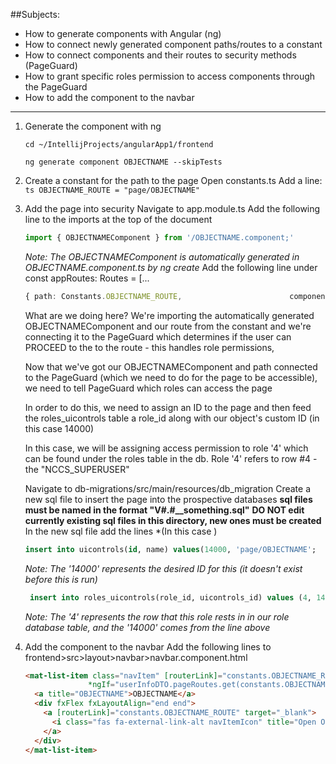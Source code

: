 ##Subjects:
- How to generate components with Angular (ng)
- How to connect newly generated component paths/routes to a constant
- How to connect components and their routes to security methods (PageGuard)
- How to grant specific roles permission to access components through the PageGuard
- How to add the component to the navbar
____________________________

1. Generate the component with ng
    ```shell
    cd ~/IntellijProjects/angularApp1/frontend
   ```
    ```shell
    ng generate component OBJECTNAME --skipTests
   ```

2. Create a constant for the path to the page
    Open constants.ts
    Add a line:
        ```ts
        OBJECTNAME_ROUTE = "page/OBJECTNAME"
        ```

3. Add the page into security
    Navigate to app.module.ts
    Add the following line to the imports at the top of the document
    ```ts
    import { OBJECTNAMEComponent } from '/OBJECTNAME.component;'
    ```   
    *Note: The OBJECTNAMEComponent is automatically generated in OBJECTNAME.component.ts by ng create*
    Add the following line under const appRoutes: Routes = [...
    ```ts
    { path: Constants.OBJECTNAME_ROUTE,                        component: OBJECTNAMEComponent, canActivate: [PageGuard] },
    ```
    What are we doing here? We're importing the automatically generated OBJECTNAMEComponent and our route from the constant and we're connecting it to the PageGuard which determines if the user can PROCEED to the to the route - this handles role permissions, 

    Now that we've got our OBJECTNAMEComponent and path connected to the PageGuard (which we need to do for the page to be accessible), we need to tell PageGuard which roles can access the page
   
    In order to do this, we need to assign an ID to the page and then feed the roles_uicontrols table a role_id along with our object's custom ID (in this case 14000)

    In this case, we will be assigning access permission to role '4' which can be found under the roles table in the db. Role '4' refers to row #4 - the "NCCS_SUPERUSER"

    Navigate to db-migrations/src/main/resources/db_migration
    Create a new sql file to insert the page into the prospective databases
        **sql files must be named in the format "V#.#__something.sql"**
        **DO NOT edit currently existing sql files in this directory, new ones must be created**
    In the new sql file add the lines
        *(In this case )
    ```sql
    insert into uicontrols(id, name) values(14000, 'page/OBJECTNAME';
    ```
   *Note: The '14000' represents the desired ID for this (it doesn't exist before this is run)*
   ```sql
    insert into roles_uicontrols(role_id, uicontrols_id) values (4, 14000);``
    ```
    *Note: The '4' represents the row that this role rests in in our role database table, and the '14000' comes from the line above*

4. Add the component to the navbar
   Add the following lines to frontend>src>layout>navbar>navbar.component.html
   ```html
   <mat-list-item class="navItem" [routerLink]="constants.OBJECTNAME_ROUTE" routerLinkActive="active"
                 *ngIf="userInfoDTO.pageRoutes.get(constants.OBJECTNAME_ROUTE)">
     <a title="OBJECTNAME">OBJECTNAME</a>
     <div fxFlex fxLayoutAlign="end end">
       <a [routerLink]="constants.OBJECTNAME_ROUTE" target="_blank">
         <i class="fas fa-external-link-alt navItemIcon" title="Open OBJECTNAME in a new window"></i>
       </a>
     </div>
   </mat-list-item>
   ``` 